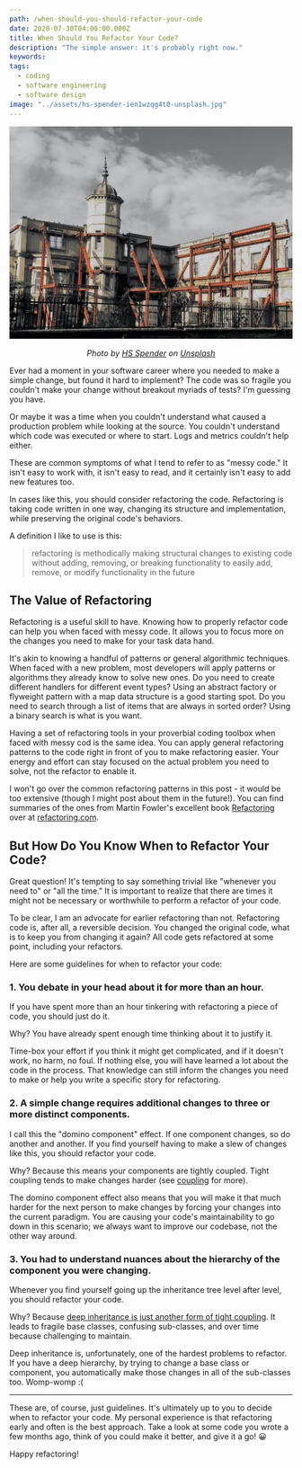 ```yaml
---
path: /when-should-you-should-refactor-your-code
date: 2020-07-30T04:00:00.000Z
title: When Should You Refactor Your Code?
description: "The simple answer: it's probably right now."
keywords:
tags:
  - coding
  - software engineering
  - software design
image: "../assets/hs-spender-ien1wzqg4t0-unsplash.jpg"
---
```

![Building being rebuilt with scaffolding ](../assets/hs-spender-ien1wzqg4t0-unsplash.jpg)

*<p align="center">Photo by [HS Spender](https://unsplash.com/@h1sts?utm_source=unsplash&utm_medium=referral&utm_content=creditCopyText) on [Unsplash](https://unsplash.com/s/photos/rebuild?utm_source=unsplash&utm_medium=referral&utm_content=creditCopyText)</p>*

Ever had a moment in your software career where you needed to make a simple change, but found it hard to implement? The code was so fragile you couldn't make your change without breakout myriads of tests? I'm guessing you have.

Or maybe it was a time when you couldn't understand what caused a production problem while looking at the source. You couldn't understand which code was executed or where to start. Logs and metrics couldn't help either.

These are common symptoms of what I tend to refer to as "messy code." It isn't easy to work with, it isn't easy to read, and it certainly isn't easy to add new features too.

In cases like this, you should consider refactoring the code. Refactoring is taking code written in one way, changing its structure and implementation, while preserving the original code's behaviors.

A definition I like to use is this:

> refactoring is methodically making structural changes to existing code without adding, removing, or breaking functionality to easily add, remove, or modify functionality in the future

## The Value of Refactoring

Refactoring is a useful skill to have. Knowing how to properly refactor code can help you when faced with messy code. It allows you to focus more on the changes you need to make for your task data hand.

It's akin to knowing a handful of patterns or general algorithmic techniques. When faced with a new problem, most developers will apply patterns or algorithms they already know to solve new ones. Do you need to create different handlers for different event types? Using an abstract factory or flyweight pattern with a map data structure is a good starting spot. Do you need to search through a list of items that are always in sorted order? Using a binary search is what is you want.

Having a set of refactoring tools in your proverbial coding toolbox when faced with messy cod is the same idea. You can apply general refactoring patterns to the code right in front of you to make refactoring easier. Your energy and effort can stay focused on the actual problem you need to solve, not the refactor to enable it.

I won't go over the common refactoring patterns in this post - it would be too extensive (though I might post about them in the future!). You can find summaries of the ones from Martin Fowler's excellent book [Refactoring](https://amzn.to/3jFSSqH) over at [refactoring.com](https://refactoring.com/catalog/).

## But How Do You Know When to Refactor Your Code?

Great question! It's tempting to say something trivial like "whenever you need to" or "all the time." It is important to realize that there are times it might not be necessary or worthwhile to perform a refactor of your code.

To be clear, I am an advocate for earlier refactoring than not. Refactoring code is, after all, a reversible decision. You changed the original code, what is to keep you from changing it again? All code gets refactored at some point, including your refactors.

Here are some guidelines for when to refactor your code:

### 1. You debate in your head about it for more than an hour.

If you have spent more than an hour tinkering with refactoring a piece of code, you should just do it.

Why? You have already spent enough time thinking about it to justify it.

Time-box your effort if you think it might get complicated, and if it doesn't work, no harm, no foul. If nothing else, you will have learned a lot about the code in the process. That knowledge can still inform the changes you need to make or help you write a specific story for refactoring.

### 2. A simple change requires additional changes to three or more distinct components.

I call this the "domino component" effect. If one component changes, so do another and another. If you find yourself having to make a slew of changes like this, you should refactor your code.

Why? Because this means your components are tightly coupled. Tight coupling tends to make changes harder (see [coupling](https://en.wikipedia.org/wiki/Coupling_(computer_programming)) for more).

The domino component effect also means that you will make it that much harder for the next person to make changes by forcing your changes into the current paradigm. You are causing your code's maintainability to go down in this scenario; we always want to improve our codebase, not the other way around.

### 3. You had to understand nuances about the hierarchy of the component you were changing.

Whenever you find yourself going up the inheritance tree level after level, you should refactor your code.

Why? Because [deep inheritance is just another form of tight coupling](https://stackoverflow.com/questions/11056943/deep-class-inheritance-hierarchy-bad-idea). It leads to fragile base classes, confusing sub-classes, and over time because challenging to maintain.

Deep inheritance is, unfortunately, one of the hardest problems to refactor. If you have a deep hierarchy, by trying to change a base class or component, you automatically make those changes in all of the sub-classes too. Womp-womp :(

- - -

These are, of course, just guidelines. It's ultimately up to you to decide when to refactor your code. My personal experience is that refactoring early and often is the best approach. Take a look at some code you wrote a few months ago, think of you could make it better, and give it a go! 😀

Happy refactoring!